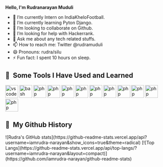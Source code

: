 **Hello, I'm Rudranarayan Muduli**

- 🔭 I’m currently Intern on IndiaKheloFootball.
- 🌱 I’m currently learning Pyton Django.
- 👯 I’m looking to collaborate on Github.
- 🤔 I’m looking for help with Hackerrank.
- 💬 Ask me about any tech related stuffs.
- 📫 How to reach me: Twitter @rudramuduli
- 😄 Pronouns: rudra/silu
- ⚡ Fun fact: I spent 10 hours on sleep.

<h2> 🚀 &nbsp;Some Tools I Have Used and Learned</h2>
<p align="left">
<img src="https://cdn.jsdelivr.net/gh/devicons/devicon/icons/vscode/python-original.svg" alt="vscode" width="40" height="40"/>
<img src="https://cdn.jsdelivr.net/gh/devicons/devicon/icons/bash/bash-original.svg" alt="bash" width="40" height="40"/>
<img src="https://cdn.jsdelivr.net/gh/devicons/devicon/icons/php/c-original.svg" alt="php" width="40" height="40"/>
  <img src="https://cdn.jsdelivr.net/gh/devicons/devicon/icons/php/html-original.svg" alt="php" width="40" height="40"/>
  <img src="https://cdn.jsdelivr.net/gh/devicons/devicon/icons/php/css-original.svg" alt="php" width="40" height="40"/>
  <img src="https://cdn.jsdelivr.net/gh/devicons/devicon/icons/php/boostrap-original.svg" alt="php" width="40" height="40"/>
  <img src="https://cdn.jsdelivr.net/gh/devicons/devicon/icons/php/javascript-original.svg" alt="php" width="40" height="40"/>
  <img src="https://cdn.jsdelivr.net/gh/devicons/devicon/icons/php/flask-original.svg" alt="php" width="40" height="40"/>
  <img src="https://cdn.jsdelivr.net/gh/devicons/devicon/icons/php/django-original.svg" alt="php" width="40" height="40"/>
  <img src="https://cdn.jsdelivr.net/gh/devicons/devicon/icons/php/mysql-original.svg" alt="php" width="40" height="40"/>
  <img src="https://cdn.jsdelivr.net/gh/devicons/devicon/icons/php/datascience-original.svg" alt="php" width="40" height="40"/>
  <img src="https://cdn.jsdelivr.net/gh/devicons/devicon/icons/php/machinelearning-original.svg" alt="php" width="40" height="40"/>
</p>

<h2> 🚀 &nbsp;My Github History</h2>
![Rudra's GitHub stats](https://github-readme-stats.vercel.app/api?username=iamrudra-narayan&show_icons=true&theme=radical)
[![Top Langs](https://github-readme-stats.vercel.app/api/top-langs/?username=iamrudra-narayan&layout=compact)](https://github.com/iamrudra-narayan/github-readme-stats)
